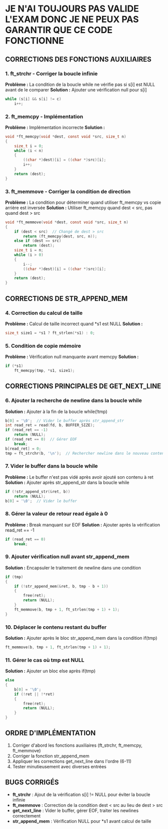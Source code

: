 # JE N'AI TOUJOURS PAS VALIDE L'EXAM DONC JE NE PEUX PAS GARANTIR QUE CE CODE FONCTIONNE

## CORRECTIONS DES FONCTIONS AUXILIAIRES

### 1. ft_strchr - Corriger la boucle infinie
**Problème :** La condition de la boucle while ne vérifie pas si s[i] est NULL avant de le comparer
**Solution :** Ajouter une vérification null pour s[i]
```c
while (s[i] && s[i] != c)
    i++;
```

### 2. ft_memcpy - Implémentation
**Problème :** Implémentation incorrecte
**Solution :**
```c
void *ft_memcpy(void *dest, const void *src, size_t n)
{
    size_t i = 0;
    while (i < n)
    {
        ((char *)dest)[i] = ((char *)src)[i];
        i++;
    }
    return (dest);
}
```

### 3. ft_memmove - Corriger la condition de direction
**Problème :** La condition pour déterminer quand utiliser ft_memcpy vs copie arrière est inversée
**Solution :** Utiliser ft_memcpy quand dest < src, pas quand dest > src
```c
void *ft_memmove(void *dest, const void *src, size_t n)
{
    if (dest < src)  // Changé de dest > src
        return (ft_memcpy(dest, src, n));
    else if (dest == src)
        return (dest);
    size_t i = n;
    while (i > 0)
    {
        i--;
        ((char *)dest)[i] = ((char *)src)[i];
    }
    return (dest);
}
```

## CORRECTIONS DE STR_APPEND_MEM

### 4. Correction du calcul de taille
**Problème :** Calcul de taille incorrect quand *s1 est NULL
**Solution :**
```c
size_t size1 = *s1 ? ft_strlen(*s1) : 0;
```

### 5. Condition de copie mémoire
**Problème :** Vérification null manquante avant memcpy
**Solution :**
```c
if (*s1)
    ft_memcpy(tmp, *s1, size1);
```

## CORRECTIONS PRINCIPALES DE GET_NEXT_LINE

### 6. Ajouter la recherche de newline dans la boucle while
**Solution :** Ajouter à la fin de la boucle while(!tmp)
```c
b[0] = '\0';  // Vider le buffer après str_append_str
int read_ret = read(fd, b, BUFFER_SIZE);
if (read_ret == -1)
    return (NULL);
if (read_ret == 0)  // Gérer EOF
    break;
b[read_ret] = 0;
tmp = ft_strchr(b, '\n');  // Rechercher newline dans le nouveau contenu
```

### 7. Vider le buffer dans la boucle while
**Problème :** Le buffer n'est pas vidé après avoir ajouté son contenu à ret
**Solution :** Ajouter après str_append_str dans la boucle while
```c
if (!str_append_str(&ret, b))
    return (NULL);
b[0] = '\0';  // Vider le buffer
```

### 8. Gérer la valeur de retour read égale à 0
**Problème :** Break manquant sur EOF
**Solution :** Ajouter après la vérification read_ret == -1
```c
if (read_ret == 0)
    break;
```

### 9. Ajouter vérification null avant str_append_mem
**Solution :** Encapsuler le traitement de newline dans une condition
```c
if (tmp)
{
    if (!str_append_mem(&ret, b, tmp - b + 1))
    {
        free(ret);
        return (NULL);
    }
    ft_memmove(b, tmp + 1, ft_strlen(tmp + 1) + 1);
}
```

### 10. Déplacer le contenu restant du buffer
**Solution :** Ajouter après le bloc str_append_mem dans la condition if(tmp)
```c
ft_memmove(b, tmp + 1, ft_strlen(tmp + 1) + 1);
```

### 11. Gérer le cas où tmp est NULL
**Solution :** Ajouter un bloc else après if(tmp)
```c
else
{
    b[0] = '\0';
    if (!ret || !*ret)
    {
        free(ret);
        return (NULL);
    }
}
```

## ORDRE D'IMPLÉMENTATION
1. Corriger d'abord les fonctions auxiliaires (ft_strchr, ft_memcpy, ft_memmove)
2. Corriger la fonction str_append_mem
3. Appliquer les corrections get_next_line dans l'ordre (6-11)
4. Tester minutieusement avec diverses entrées

## BUGS CORRIGÉS
- **ft_strchr** : Ajout de la vérification s[i] != NULL pour éviter la boucle infinie
- **ft_memmove** : Correction de la condition dest < src au lieu de dest > src
- **get_next_line** : Vider le buffer, gérer EOF, traiter les newlines correctement
- **str_append_mem** : Vérification NULL pour *s1 avant calcul de taille
